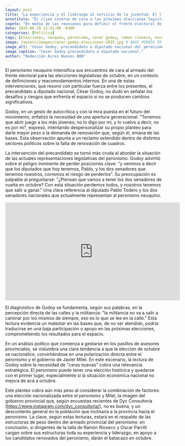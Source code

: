 ```yaml
---
layout: post
title: "La experiencia y el liderazgo al servicio de la juventud: El llamado de César Godoy a los dirigentes de peso en el peronismo Neuquino, como estrategia para conquistar Octubre."
antetitulo: "El clima interno de cara a las próximas elecciones legislativas."
copete: "En medio de las reuniones para definir el frente electoral de cara a octubre, el precandidato a diputado nacional, César Godoy, lanzó una dura autocrítica y advertencia al peronismo neuquino. El dirigente llamó a la apertura a las nuevas generaciones y alertó sobre el riesgo de perder bancas clave si no se escucha el clamor de la militancia."
date: 2025-06-29 12:51:00 -0300
categories: [Política]
tags: [elecciones, neuquen, peronismo, cesar godoy, ramon rioseco, oscar parrilli, legislativas, politica]
image: /assets/images/cesar-godoy-elecciones-2025.jpg # AQUI PODRÍA IR LA IMAGEN PRINCIPAL SI LA TIENES
image_alt: "César Godoy, precandidato a diputado nacional del peronismo neuquino."
image_caption: "César Godoy precandidato a diputado nacional."
author: "Redacción Aires Nuevos NQN"
---
```


El peronismo neuquino intensifica sus encuentros de cara al armado del frente electoral para las elecciones legislativas de octubre, en un contexto de definiciones y reacomodamientos internos. En una de estas intervenciones, que resonó con particular fuerza entre los presentes, el precandidato a diputado nacional, César Godoy, no dudó en señalar los desafíos y riesgos que enfrenta el espacio si no se producen cambios significativos.

Godoy, en un gesto de autocrítica y con la mira puesta en el futuro del movimiento, enfatizó la necesidad de una apertura generacional. "Tenemos que abrir juego a los más jóvenes; no lo digo por mí, y lo vuelvo a decir, no es por mi", expresó, intentando despersonalizar su propio planteo para darle mayor peso a la demanda de renovación que, según él, emana de las bases. Esta observación apunta a un reclamo extendido dentro de distintos sectores políticos sobre la falta de renovación de cuadros.

La intervención del precandidato se tornó más cruda al abordar la situación de las actuales representaciones legislativas del peronismo. Godoy advirtió sobre el peligro inminente de perder posiciones clave: "y venimos a decir que los diputados que hoy tenemos, Pablo, y los dos senadores que tenemos nuestros, corremos el riesgo de perderlos". Su preocupación es palpable al preguntarse: "¿Piensan que vamos a tener los dos senadores de vuelta en octubre? Con esta situación perdemos todos, y nosotros tenemos que salir a ganar." Una clara referencia al diputado Pablo Todero y los dos senadores nacionales que actualmente representan al peronismo neuquino.

<div class="video-responsive">
    <iframe width="560" height="315"
            src="https://www.youtube.com/embed/9UtfZxsPYzs?si=gsi1-XngC7PlU6dv"
            title="YouTube video player"
            frameborder="0"
            allow="accelerometer; autoplay; clipboard-write; encrypted-media; gyroscope; picture-in-picture; web-share"
            referrerpolicy="strict-origin-when-cross-origin"
            allowfullscreen>
    </iframe>
</div>

El diagnóstico de Godoy se fundamenta, según sus palabras, en la percepción directa de las calles y la militancia: "la militancia no va a salir a caminar por los mismos de siempre, eso es lo que se lee en la calle." Esta lectura evidencia un malestar en las bases que, de no ser atendido, podría traducirse en una baja participación o apoyo en las próximas elecciones, comprometiendo los resultados para el espacio.

En un análisis político que comienza a gestarse en los pasillos de asesores provinciales, se vislumbra una clara tendencia a que la elección de octubre se nacionalice, convirtiéndose en una polarización directa entre el peronismo y el gobierno de Javier Milei. En este escenario, la lectura de Godoy sobre la necesidad de "caras nuevas" cobra una relevancia estratégica. El peronismo puede tener una elección histórica y quedarse con el primer lugar, especialmente si la situación económica nacional no mejora de acá a octubre.

Este planteo cobra aún más peso al considerar la combinación de factores: una elección nacionalizada entre el peronismo y Milei, la imagen del gobierno provincial que, según encuestas recientes de Dyc Consultoría (https://www.instagram.com/dyc_consultoria/), no es buena, y un descontento general en la población que inclinaría a la provincia hacia el peronismo. La clave, según estas lecturas, estará en el respaldo de las estructuras de peso dentro del armado provincial del peronismo: en conclusión, si dirigentes de la talla de Ramón Rioseco y Oscar Parrilli cargan sobre sus estructuras toda su experiencia y liderazgo, en apoyo a los candidatos renovados del peronismo, darán el batacazo en octubre.
